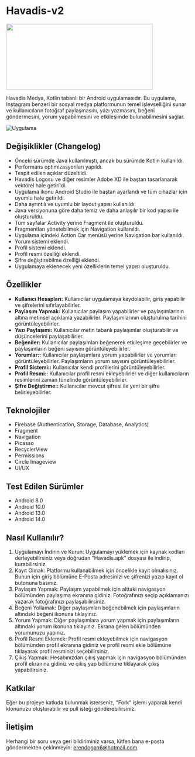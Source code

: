 # Havadis-v2

<img src="https://i.hizliresim.com/p2hxlfa.png" alt0="Logo" width="400" height="180">

Havadis Medya, Kotlin tabanlı bir Android uygulamasıdır. Bu uygulama, Instagram benzeri bir sosyal medya platformunun temel işlevselliğini sunar ve kullanıcıların fotoğraf paylaşmasını, yazı yazmasını, beğeni göndermesini, yorum yapabilmesini ve etkileşimde bulunabilmesini sağlar.

![Uygulama](https://media.giphy.com/media/v1.Y2lkPTc5MGI3NjExcXo1NXBjZjFoeG1hYWU5b29jZnoxNGRheWVqOXVuMWtkdDY0eXV0dCZlcD12MV9pbnRlcm5hbF9naWZfYnlfaWQmY3Q9Zw/e7Ky0M8JEOuRD3Jb1f/giphy.gif)

## Değişiklikler (Changelog)
- Önceki sürümde Java kullanılmıştı, ancak bu sürümde Kotlin kullanıldı.
- Performans optimizasyonları yapıldı.
- Tespit edilen açıklar düzeltildi.
- Havadis Logosu ve diğer resimler Adobe XD ile baştan tasarlanarak vektörel hale getirildi.
- Uygulama ikonu Android Studio ile baştan ayarlandı ve tüm cihazlar için uyumlu hale getirildi.
- Daha ayrıntılı ve uyumlu bir layout yapısı kullanıldı.
- Java versiyonuna göre daha temiz ve daha anlaşılır bir kod yapısı ile oluşturuldu.
- Tüm sayfalar Activity yerine Fragment ile oluşturuldu.
- Fragmentları yönetebilmek için Navigation kullanıldı.
- Uygulama içindeki Action Car menüsü yerine Navigation bar kullanıldı.
- Yorum sistemi eklendi.
- Profil sistemi eklendi.
- Profil resmi özelliği eklendi.
- Şifre değiştirebilme özelliği eklendi.
- Uygulamaya eklenecek yeni özelliklerin temel yapısı oluşturuldu.

## Özellikler
- **Kullanıcı Hesapları:** Kullanıcılar uygulamaya kaydolabilir, giriş yapabilir ve şifrelerini sıfırlayabilirler.
- **Paylaşım Yapmak:** Kullanıcılar paylaşım yapabilirler ve paylaşımlarının altına metinsel açıklama yazabilirler. Paylaşımlarının oluşturulma tarihini görüntüleyebilirler.
- **Yazı Paylaşımı:** Kullanıcılar metin tabanlı paylaşımlar oluşturabilir ve düşüncelerini paylaşabilirler.
- **Beğeniler:** Kullanıcılar paylaşımları beğenerek etkileşime geçebilirler ve paylaşımların beğeni sayısını görüntüleyebilirler.
- **Yorumlar::** Kullanıcılar paylaşımlara yorum yapabilirler ve yorumları görüntüleyebilirler. Paylaşımların yorum sayısını görüntüleyebilirler.
- **Profil Sistemi::** Kullanıcılar kendi profillerini görüntüleyebilirler.
- **Profil Resmi::** Kullanıcılar profil resmi ekleyebilirler ve diğer kullanıcıların resimlerini zaman tünelinde görüntüleyebilirler.
- **Şifre Değiştirme::** Kullanıcılar mevcut şifresi ile yeni bir şifre belirleyebilirler.


## Teknolojiler
- Firebase (Authentication, Storage, Database, Analytics)
- Fragment
- Navigation
- Picasso
- RecyclerView
- Permissions
- Circle Imageview
- UI/UX

## Test Edilen Sürümler
- Android 8.0
- Android 10.0
- Android 13.0
- Android 14.0

## Nasıl Kullanılır?

1. Uygulamayı İndirin ve Kurun: Uygulamayı yüklemek için kaynak kodları derleyebilirsiniz veya doğrudan "Havadis.apk" dosyası ile indirip, kurabilirsiniz.
2. Kayıt Olmak: Platformu kullanabilmek için öncelikle kayıt olmalısınız. Bunun için giriş bölümüne E-Posta adresinizi ve şifrenizi yazıp kayıt ol butonuna basınız.
3. Paylaşım Yapmak: Paylaşım yapabilmek için alttaki navigasyon bölümünden paylaşıma ekranına gidiniz. Fotoğrafınızı seçip açıklamanızı yazarak fotoğrafınızı paylaşabilirsiniz.
4. Beğeni Yollamak: Diğer paylaşımları beğenebilmek için paylaşımların altındaki beğeni ikonuna tıklayınız.
5. Yorum Yapmak: Diğer paylaşımlara yorum yapmak için paylaşımların altındaki yorum ikonuna tıklayınız. Ekrana gelen bölümünden yorumunuzu yapınız.
6. Profil Resmi Eklemek: Profil resmi ekleyebilmek için navigasyon bölümünden profil ekranına gidiniz ve profil resmi ekle bölümüne tıklayarak profil resminizi seçebilirsiniz.
7. Çıkış Yapmak: Hesabınızdan çıkış yapmak için navigasyon bölümünden profil ekranına gidiniz ve çıkış yap bölümüne tıklayarak çıkış yapabilirsiniz.

## Katkılar

Eğer bu projeye katkıda bulunmak isterseniz, "Fork" işlemi yaparak kendi klonunuzu oluşturabilir ve pull isteği gönderebilirsiniz.

## İletişim

Herhangi bir soru veya geri bildiriminiz varsa, lütfen bana e-posta göndermekten çekinmeyin: [erendogan6@hotmail.com](mailto:erendogan6@hotmail.com).
